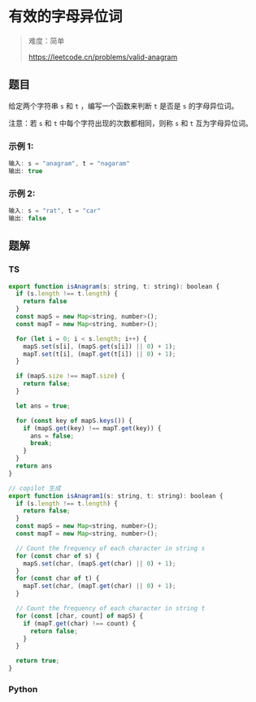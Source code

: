 # 有效的字母异位词

> 难度：简单
>
> https://leetcode.cn/problems/valid-anagram

## 题目

给定两个字符串 `s` 和 `t` ，编写一个函数来判断 `t` 是否是 `s` 的字母异位词。

注意：若 `s` 和 `t` 中每个字符出现的次数都相同，则称 `s` 和 `t` 互为字母异位词。
 

### 示例 1:
```javascript
输入: s = "anagram", t = "nagaram"
输出: true
```

### 示例 2:
```javascript
输入: s = "rat", t = "car"
输出: false
```

## 题解

### TS

```javascript
export function isAnagram(s: string, t: string): boolean {
  if (s.length !== t.length) {
    return false
  }
  const mapS = new Map<string, number>();
  const mapT = new Map<string, number>();

  for (let i = 0; i < s.length; i++) {
    mapS.set(s[i], (mapS.get(s[i]) || 0) + 1);
    mapT.set(t[i], (mapT.get(t[i]) || 0) + 1);
  }

  if (mapS.size !== mapT.size) {
    return false;
  }

  let ans = true;

  for (const key of mapS.keys()) {
    if (mapS.get(key) !== mapT.get(key)) {
      ans = false;
      break;
    }
  }
  return ans
}

// copilot 生成
export function isAnagram1(s: string, t: string): boolean {
  if (s.length !== t.length) {
    return false;
  }
  const mapS = new Map<string, number>();
  const mapT = new Map<string, number>();

  // Count the frequency of each character in string s
  for (const char of s) {
    mapS.set(char, (mapS.get(char) || 0) + 1);
  }
  for (const char of t) {
    mapT.set(char, (mapT.get(char) || 0) + 1);
  }

  // Count the frequency of each character in string t
  for (const [char, count] of mapS) {
    if (mapT.get(char) !== count) {
      return false;
    }
  }

  return true;
}

```

### Python

```python

```
